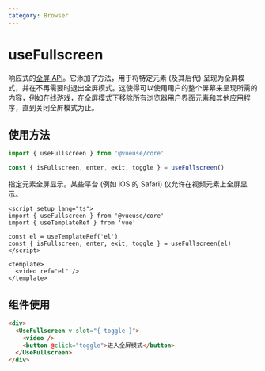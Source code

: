 ```yaml
---
category: Browser
---
```


# useFullscreen

响应式的[全屏 API](https://developer.mozilla.org/en-US/docs/Web/API/Fullscreen_API)。它添加了方法，用于将特定元素 (及其后代) 呈现为全屏模式，并在不再需要时退出全屏模式。这使得可以使用用户的整个屏幕来呈现所需的内容，例如在线游戏，在全屏模式下移除所有浏览器用户界面元素和其他应用程序，直到关闭全屏模式为止。

## 使用方法

```ts
import { useFullscreen } from '@vueuse/core'

const { isFullscreen, enter, exit, toggle } = useFullscreen()
```

指定元素全屏显示。某些平台 (例如 iOS 的 Safari) 仅允许在视频元素上全屏显示。

```vue
<script setup lang="ts">
import { useFullscreen } from '@vueuse/core'
import { useTemplateRef } from 'vue'

const el = useTemplateRef('el')
const { isFullscreen, enter, exit, toggle } = useFullscreen(el)
</script>

<template>
  <video ref="el" />
</template>
```

## 组件使用

```html
<div>
  <UseFullscreen v-slot="{ toggle }">
    <video />
    <button @click="toggle">进入全屏模式</button>
  </UseFullscreen>
</div>
```
